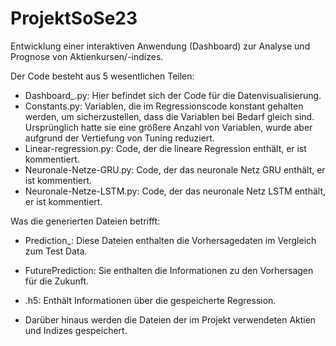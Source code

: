 # ProjektSoSe23
Entwicklung einer interaktiven Anwendung (Dashboard) zur Analyse und Prognose von  Aktienkursen/-indizes.

Der Code besteht aus 5 wesentlichen Teilen:
* Dashboard_.py:            Hier befindet sich der Code für die Datenvisualisierung.
* Constants.py:             Variablen, die im Regressionscode konstant gehalten werden, um sicherzustellen, dass die Variablen bei Bedarf gleich sind. Ursprünglich hatte sie eine größere Anzahl von Variablen, wurde aber aufgrund der Vertiefung von Tuning reduziert.
* Linear-regression.py:     Code, der die lineare Regression enthält, er ist kommentiert.
* Neuronale-Netze-GRU.py:   Code, der das neuronale Netz GRU enthält, er ist kommentiert.
* Neuronale-Netze-LSTM.py:  Code, der das neuronale Netz LSTM enthält, er ist kommentiert.

Was die generierten Dateien betrifft:
* Prediction_:        Diese Dateien enthalten die Vorhersagedaten im Vergleich zum Test Data.
* FuturePrediction:   Sie enthalten die Informationen zu den Vorhersagen für die Zukunft.
* .h5:                Enthält Informationen über die gespeicherte Regression.

* Darüber hinaus werden die Dateien der im Projekt verwendeten Aktien und Indizes gespeichert.

